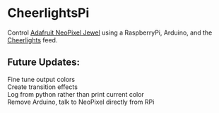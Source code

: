 CheerlightsPi
=============

Control [Adafruit NeoPixel Jewel](https://www.adafruit.com/products/2226)  using a RaspberryPi, Arduino, and the [Cheerlights](http://www.cheerlights.com) feed.

Future Updates:
---------------

Fine tune output colors  
Create transition effects  
Log from python rather than print current color   
Remove Arduino, talk to NeoPixel directly from RPi
